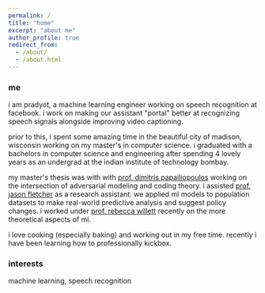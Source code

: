 ```yaml
---
permalink: /
title: "home"
excerpt: "about me"
author_profile: true
redirect_from: 
  - /about/
  - /about.html
---
```


### me
i am pradyot, a machine learning engineer working on speech recognition at facebook. i work on making our assistant "portal" better at recognizing speech signals alongside improving video captioning.

prior to this, i spent some amazing time in the beautiful city of madison, wisconsin working on my master's in computer science. i graduated with a bachelors in computer science and engineering after spending 4 lovely years as an undergrad at the indian institute of technology bombay.

my master's thesis was with with [prof. dimitris papailiopoulos](http://papail.io/) working on the intersection of adversarial modeling and coding theory. i assisted [prof. jason fletcher](https://ssc.wisc.edu/~jfletcher/Website/www/ "jason fletcher") as a research assistant. we applied ml models to population datasets to make real-world predictive analysis and suggest policy changes. i worked under [prof. rebecca willett](https://voices.uchicago.edu/willett/) recently on the more theoretical aspects of ml.

i love cooking (especially baking) and working out in my free time. recently i have been learning how to professionally kickbox.

### interests
machine learning, speech recognition
